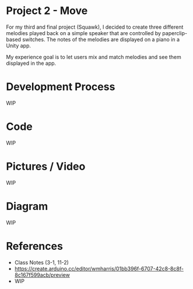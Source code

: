 # Project 2 - Move

For my third and final project (Squawk), I decided to create three different melodies played back on a simple speaker that are controlled by paperclip-based switches. The notes of the melodies are displayed on a piano in a Unity app.

My experience goal is to let users mix and match melodies and see them displayed in the app.

# Development Process

WIP

# Code

WIP

# Pictures / Video

WIP

# Diagram

WIP

# References

- Class Notes (3-1, 11-2)
- https://create.arduino.cc/editor/wmharris/01bb396f-6707-42c8-8c8f-8c167f599acb/preview
- WIP
